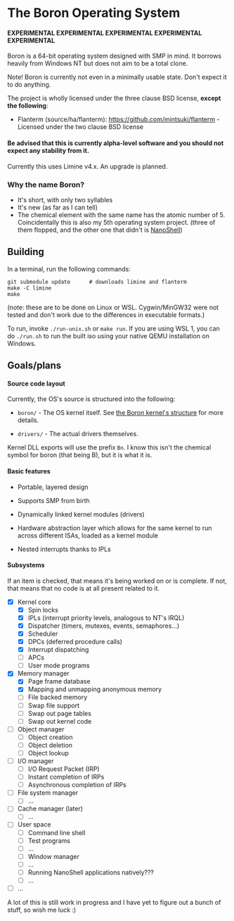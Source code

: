 # The Boron Operating System

#### EXPERIMENTAL EXPERIMENTAL EXPERIMENTAL EXPERIMENTAL EXPERIMENTAL

Boron is a 64-bit operating system designed with SMP in mind. It borrows heavily from Windows NT but does not aim to be a total clone.

Note! Boron is currently not even in a minimally usable state. Don't expect it to do anything.

The project is wholly licensed under the three clause BSD license, **except the following**:
- Flanterm (source/ha/flanterm): https://github.com/mintsuki/flanterm - Licensed under the two clause BSD license

#### Be advised that this is currently alpha-level software and you should not expect any stability from it.

Currently this uses Limine v4.x. An upgrade is planned.

### Why the name Boron?

* It's short, with only two syllables
* It's new (as far as I can tell)
* The chemical element with the same name has the atomic number of 5. Coincidentally this is also my 5th
  operating system project. (three of them flopped, and the other one that didn't is [NanoShell](https://github.com/iProgramMC/NanoShellOS))

## Building
In a terminal, run the following commands:
```
git submodule update      # downloads limine and flanterm
make -C limine
make
```
(note: these are to be done on Linux or WSL. Cygwin/MinGW32 were not tested and don't work due to the differences in executable formats.)

To run, invoke `./run-unix.sh` or `make run`. If you are using WSL 1, you can do `./run.sh`
to run the built iso using your native QEMU installation on Windows.

## Goals/plans

#### Source code layout
Currently, the OS's source is structured into the following:

* `boron/` - The OS kernel itself. See [the Boron kernel's structure](boron/structure.md) for more details.

* `drivers/` - The actual drivers themselves.

Kernel DLL exports will use the prefix `Bn`. I know this isn't the chemical symbol for boron (that being B),
but it is what it is.

#### Basic features

- Portable, layered design

- Supports SMP from birth

- Dynamically linked kernel modules (drivers)

- Hardware abstraction layer which allows for the same kernel to run
  across different ISAs, loaded as a kernel module

- Nested interrupts thanks to IPLs

#### Subsystems
If an item is checked, that means it's being worked on or is complete. If not, that means that no code is at
all present related to it.

* [x] Kernel core
	* [x] Spin locks
	* [x] IPLs (interrupt priority levels, analogous to NT's IRQL)
	* [x] Dispatcher (timers, mutexes, events, semaphores...)
	* [x] Scheduler
	* [x] DPCs (deferred procedure calls)
	* [x] Interrupt dispatching
	* [ ] APCs
	* [ ] User mode programs

* [x] Memory manager
	* [x] Page frame database
	* [x] Mapping and unmapping anonymous memory
	* [ ] File backed memory
	* [ ] Swap file support
	* [ ] Swap out page tables
	* [ ] Swap out kernel code

* [ ] Object manager
	* [ ] Object creation
	* [ ] Object deletion
	* [ ] Object lookup

* [ ] I/O manager
	* [ ] I/O Request Packet (IRP)
	* [ ] Instant completion of IRPs
	* [ ] Asynchronous completion of IRPs

* [ ] File system manager
	* [ ] ...

* [ ] Cache manager (later)
	* [ ] ...

* [ ] User space
	* [ ] Command line shell
	* [ ] Test programs
	* [ ] ...
	* [ ] Window manager
	* [ ] ...
	* [ ] Running NanoShell applications natively???
	* [ ] ...

* [ ] ...

A lot of this is still work in progress and I have yet to figure out a bunch of stuff, so wish me luck :)
